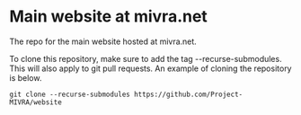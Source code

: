 # Main website at mivra.net
The repo for the main website hosted at mivra.net.

To clone this repository, make sure to add the tag --recurse-submodules. This will also apply to git pull requests. An example of cloning the repository is below.

```
git clone --recurse-submodules https://github.com/Project-MIVRA/website
```
